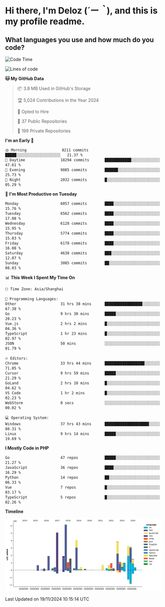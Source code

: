 # **Hi there, I'm Deloz (*´ー｀*), and this is my profile readme.**

## **What languages you use and how much do you code?**

<!--START_SECTION:waka-->
![Code Time](http://img.shields.io/badge/Code%20Time-5%2C079%20hrs%207%20mins-blue)

![Lines of code](https://img.shields.io/badge/From%20Hello%20World%20I%27ve%20Written-42.3%20million%20lines%20of%20code-blue)

**🐱 My GitHub Data** 

> 📦 3.8 MB Used in GitHub's Storage 
 > 
> 🏆 5,024 Contributions in the Year 2024
 > 
> 💼 Opted to Hire
 > 
> 📜 37 Public Repositories 
 > 
> 🔑 199 Private Repositories 
 > 
**I'm an Early 🐤** 

```text
🌞 Morning                8211 commits        █████░░░░░░░░░░░░░░░░░░░░   21.37 % 
🌆 Daytime                18294 commits       ████████████░░░░░░░░░░░░░   47.61 % 
🌃 Evening                9885 commits        ██████░░░░░░░░░░░░░░░░░░░   25.73 % 
🌙 Night                  2032 commits        █░░░░░░░░░░░░░░░░░░░░░░░░   05.29 % 
```
📅 **I'm Most Productive on Tuesday** 

```text
Monday                   6057 commits        ████░░░░░░░░░░░░░░░░░░░░░   15.76 % 
Tuesday                  6562 commits        ████░░░░░░░░░░░░░░░░░░░░░   17.08 % 
Wednesday                6128 commits        ████░░░░░░░░░░░░░░░░░░░░░   15.95 % 
Thursday                 5774 commits        ████░░░░░░░░░░░░░░░░░░░░░   15.03 % 
Friday                   6178 commits        ████░░░░░░░░░░░░░░░░░░░░░   16.08 % 
Saturday                 4638 commits        ███░░░░░░░░░░░░░░░░░░░░░░   12.07 % 
Sunday                   3085 commits        ██░░░░░░░░░░░░░░░░░░░░░░░   08.03 % 
```


📊 **This Week I Spent My Time On** 

```text
🕑︎ Time Zone: Asia/Shanghai

💬 Programming Languages: 
Other                    31 hrs 38 mins      █████████████████░░░░░░░░   67.38 % 
Go                       9 hrs 30 mins       █████░░░░░░░░░░░░░░░░░░░░   20.23 % 
Vue.js                   2 hrs 2 mins        █░░░░░░░░░░░░░░░░░░░░░░░░   04.36 % 
TypeScript               1 hr 23 mins        █░░░░░░░░░░░░░░░░░░░░░░░░   02.97 % 
JSON                     50 mins             ░░░░░░░░░░░░░░░░░░░░░░░░░   01.79 % 

🔥 Editors: 
Chrome                   33 hrs 44 mins      ██████████████████░░░░░░░   71.85 % 
Cursor                   9 hrs 59 mins       █████░░░░░░░░░░░░░░░░░░░░   21.29 % 
GoLand                   2 hrs 10 mins       █░░░░░░░░░░░░░░░░░░░░░░░░   04.62 % 
VS Code                  1 hr 2 mins         █░░░░░░░░░░░░░░░░░░░░░░░░   02.23 % 
WebStorm                 0 secs              ░░░░░░░░░░░░░░░░░░░░░░░░░   00.02 % 

💻 Operating System: 
Windows                  37 hrs 43 mins      ████████████████████░░░░░   80.31 % 
Linux                    9 hrs 14 mins       █████░░░░░░░░░░░░░░░░░░░░   19.69 % 
```

**I Mostly Code in PHP** 

```text
Go                       47 repos            █████░░░░░░░░░░░░░░░░░░░░   21.27 % 
JavaScript               36 repos            ████░░░░░░░░░░░░░░░░░░░░░   16.29 % 
Python                   14 repos            ██░░░░░░░░░░░░░░░░░░░░░░░   06.33 % 
Vue                      7 repos             █░░░░░░░░░░░░░░░░░░░░░░░░   03.17 % 
TypeScript               5 repos             █░░░░░░░░░░░░░░░░░░░░░░░░   02.26 % 
```



**Timeline**

![Lines of Code chart](https://raw.githubusercontent.com/deloz/deloz/main/assets/bar_graph.png)


 Last Updated on 19/11/2024 10:15:14 UTC
<!--END_SECTION:waka-->
